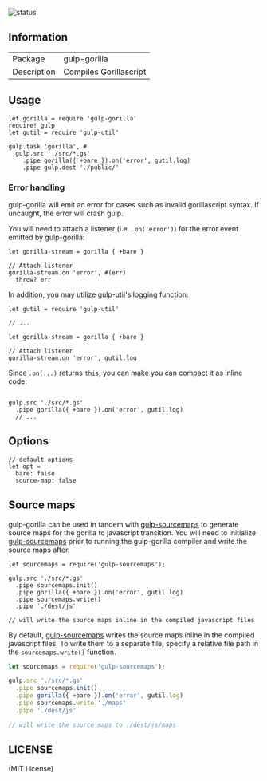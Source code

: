 ![status](https://secure.travis-ci.org/unc0/gulp-gorilla.png?branch=master)

## Information

<table>
<tr>
<td>Package</td><td>gulp-gorilla</td>
</tr>
<tr>
<td>Description</td>
<td>Compiles Gorillascript</td>
</tr>
</table>

## Usage

```gorillascript
let gorilla = require 'gulp-gorilla'
require! gulp
let gutil = require 'gulp-util'

gulp.task 'gorilla', #
  gulp.src './src/*.gs'
    .pipe gorilla({ +bare }).on('error', gutil.log)
    .pipe gulp.dest './public/'
```

### Error handling

gulp-gorilla will emit an error for cases such as invalid gorillascript syntax. If uncaught, the error will crash gulp.

You will need to attach a listener (i.e. `.on('error')`) for the error event emitted by gulp-gorilla:

```gorillascript
let gorilla-stream = gorilla { +bare }

// Attach listener
gorilla-stream.on 'error', #(err)
  throw? err
```

In addition, you may utilize [gulp-util](https://github.com/wearefractal/gulp-util)'s logging function:

```gorillascript
let gutil = require 'gulp-util'

// ...

let gorilla-stream = gorilla { +bare }

// Attach listener
gorilla-stream.on 'error', gutil.log

```

Since `.on(...)` returns `this`, you can make you can compact it as inline code:

```gorillascript

gulp.src './src/*.gs'
  .pipe gorilla({ +bare }).on('error', gutil.log)
  // ...
```

## Options

```gorillascript
// default options
let opt =
  bare: false
  source-map: false
```

## Source maps

gulp-gorilla can be used in tandem with [gulp-sourcemaps](https://github.com/floridoo/gulp-sourcemaps) to generate source maps for the gorilla to javascript transition. You will need to initialize [gulp-sourcemaps](https://github.com/floridoo/gulp-sourcemaps) prior to running the gulp-gorilla compiler and write the source maps after.

```gorillascript
let sourcemaps = require('gulp-sourcemaps');

gulp.src './src/*.gs'
  .pipe sourcemaps.init()
  .pipe gorilla({ +bare }).on('error', gutil.log)
  .pipe sourcemaps.write()
  .pipe './dest/js'

// will write the source maps inline in the compiled javascript files
```

By default, [gulp-sourcemaps](https://github.com/floridoo/gulp-sourcemaps) writes the source maps inline in the compiled javascript files. To write them to a separate file, specify a relative file path in the `sourcemaps.write()` function.

```javascript
let sourcemaps = require('gulp-sourcemaps');

gulp.src './src/*.gs'
  .pipe sourcemaps.init()
  .pipe gorilla({ +bare }).on('error', gutil.log)
  .pipe sourcemaps.write './maps'
  .pipe './dest/js'

// will write the source maps to ./dest/js/maps
```

## LICENSE

(MIT License)
